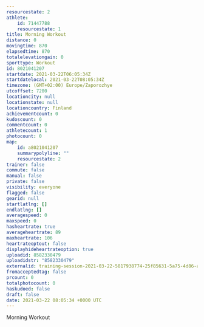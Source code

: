 ```yaml
---
resourcestate: 2
athlete:
    id: 71447788
    resourcestate: 1
title: Morning Workout
distance: 0
movingtime: 870
elapsedtime: 870
totalelevationgain: 0
sporttype: Workout
id: 8021041207
startdate: 2021-03-22T06:05:34Z
startdatelocal: 2021-03-22T08:05:34Z
timezone: (GMT+02:00) Europe/Zaporozhye
utcoffset: 7200
locationcity: null
locationstate: null
locationcountry: Finland
achievementcount: 0
kudoscount: 0
commentcount: 0
athletecount: 1
photocount: 0
map:
    id: a8021041207
    summarypolyline: ""
    resourcestate: 2
trainer: false
commute: false
manual: false
private: false
visibility: everyone
flagged: false
gearid: null
startlatlng: []
endlatlng: []
averagespeed: 0
maxspeed: 0
hasheartrate: true
averageheartrate: 89
maxheartrate: 106
heartrateoptout: false
displayhideheartrateoption: true
uploadid: 8582330479
uploadidstr: "8582330479"
externalid: training-session-2021-03-22-5817938774-25f85631-5a75-4d86-aca7-d4be117e3e21.fit
fromacceptedtag: false
prcount: 0
totalphotocount: 0
haskudoed: false
draft: false
date: 2021-03-22 08:05:34 +0000 UTC
---
```

Morning Workout